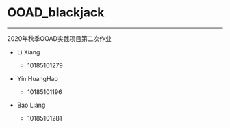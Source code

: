 # OOAD_blackjack

----

 2020年秋季OOAD实践项目第二次作业

- Li Xiang
    - 10185101279

- Yin HuangHao
    - 10185101196

- Bao Liang
    - 10185101281
